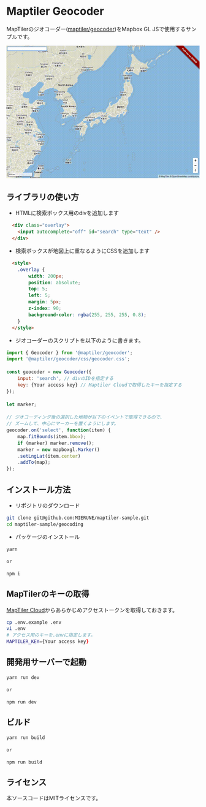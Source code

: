 # Maptiler Geocoder

MapTilerのジオコーダー([maptiler/geocoder](https://github.com/maptiler/geocoder))をMapbox GL JSで使用するサンプルです。

![demo](./demo.gif)

## ライブラリの使い方

- HTMLに検索ボックス用のdivを追加します
```html
  <div class="overlay">
    <input autocomplete="off" id="search" type="text" />
  </div>
```

- 検索ボックスが地図上に重なるようにCSSを追加します
```html
  <style>
    .overlay {
        width: 200px;
        position: absolute;
        top: 5;
        left: 5;
        margin: 5px;
        z-index: 90;
        background-color: rgba(255, 255, 255, 0.8);
    }
  </style>
```

- ジオコーダーのスクリプトを以下のように書きます。
```js
import { Geocoder } from '@maptiler/geocoder';
import '@maptiler/geocoder/css/geocoder.css';

const geocoder = new Geocoder({
    input: 'search', // divのIDを指定する
    key: {Your access key} // Maptiler Cloudで取得したキーを指定する
});

let marker;

// ジオコーディング後の選択した地物が以下のイベントで取得できるので、
// ズームして、中心にマーカーを置くようにします。
geocoder.on('select', function(item) {
    map.fitBounds(item.bbox);
    if (marker) marker.remove();
    marker = new mapboxgl.Marker()
    .setLngLat(item.center)
    .addTo(map);
});
```

## インストール方法

- リポジトリのダウンロード
```zsh
git clone git@github.com:MIERUNE/maptiler-sample.git
cd maptiler-sample/geocoding
```

- パッケージのインストール
```
yarn

or 

npm i
```

## MapTilerのキーの取得

[MapTiler Cloud](https://cloud.maptiler.com/)からあらかじめアクセストークンを取得しておきます。

```zsh
cp .env.example .env
vi .env
# アクセス用のキーを.envに指定します。
MAPTILER_KEY={Your access key}
```

## 開発用サーバーで起動

```
yarn run dev

or

npm run dev
```

## ビルド

```
yarn run build

or

npm run build
```

## ライセンス

本ソースコードはMITライセンスです。